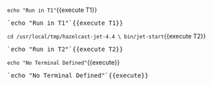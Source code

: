 `echo "Run in T1"`{{execute T1}}

<pre>`echo "Run in T1"`{{execute T1}}</pre>


`cd /usr/local/tmp/hazelcast-jet-4.4 \ bin/jet-start`{{execute T2}}

<pre>`echo "Run in T2"`{{execute T2}}</pre>


`echo "No Terminal Defined"`{{execute}}

<pre>`echo "No Terminal Defined"`{{execute}}</pre>